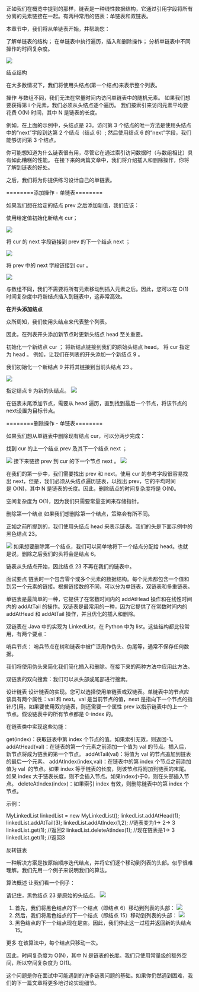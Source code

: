 正如我们在概览中提到的那样，链表是一种线性数据结构，它通过引用字段将所有分离的元素链接在一起。有两种常用的链表：单链表和双链表。

本章节中，我们将从单链表开始，并帮助您：

了解单链表的结构；
在单链表中执行遍历，插入和删除操作；
分析单链表中不同操作的时间复杂度。

![](img/singleList1.png)


结点结构


在大多数情况下，我们将使用头结点(第一个结点)来表示整个列表。

操作
与数组不同，我们无法在常量时间内访问单链表中的随机元素。 如果我们想要获得第 i 个元素，我们必须从头结点逐个遍历。 我们按索引来访问元素平均要花费 O(N) 时间，其中 N 是链表的长度。

例如，在上面的示例中，头结点是 23。访问第 3 个结点的唯一方法是使用头结点中的“next”字段到达第 2 个结点（结点 6）; 然后使用结点 6 的“next”字段，我们能够访问第 3 个结点。

你可能想知道为什么链表很有用，尽管它在通过索引访问数据时（与数组相比）具有如此糟糕的性能。 在接下来的两篇文章中，我们将介绍插入和删除操作，你将了解到链表的好处。

之后，我们将为你提供练习设计自己的单链表。


========添加操作 - 单链表========


如果我们想在给定的结点 prev 之后添加新值，我们应该：

使用给定值初始化新结点 cur；

![](img/add1.png)


将 cur 的 next 字段链接到 prev 的下一个结点 next ；


![](img/add2.png)


将 prev 中的 next 字段链接到 cur 。

![](img/add3.png)

与数组不同，我们不需要将所有元素移动到插入元素之后。因此，您可以在 O(1) 时间复杂度中将新结点插入到链表中，这非常高效。


**在开头添加结点**


众所周知，我们使用头结点来代表整个列表。

因此，在列表开头添加新节点时更新头结点 head 至关重要。

初始化一个新结点 cur ；
将新结点链接到我们的原始头结点 head。
将 cur 指定为 head 。
例如，让我们在列表的开头添加一个新结点 9 。

我们初始化一个新结点 9 并将其链接到当前头结点 23 。

![](img/add4.png)

指定结点 9 为新的头结点。
![](img/add5.png)


在链表末尾添加节点，需要从 head 遍历，直到找到最后一个节点，将该节点的next设置为目标节点。

========删除操作 - 单链表========


如果我们想从单链表中删除现有结点 cur，可以分两步完成：

找到 cur 的上一个结点 prev 及其下一个结点 next ；

![](img/del1.png)
接下来链接 prev 到 cur 的下一个节点 next 。
![](img/del2.png)

在我们的第一步中，我们需要找出 prev 和 next。使用 cur 的参考字段很容易找出 next，但是，我们必须从头结点遍历链表，以找出 prev，它的平均时间是 O(N)，其中 N 是链表的长度。因此，删除结点的时间复杂度将是 O(N)。

空间复杂度为 O(1)，因为我们只需要常量空间来存储指针。



删除第一个结点
如果我们想删除第一个结点，策略会有所不同。

正如之前所提到的，我们使用头结点 head 来表示链表。我们的头是下面示例中的黑色结点 23。

![](img/del3.png)
如果想要删除第一个结点，我们可以简单地将下一个结点分配给 head。也就是说，删除之后我们的头将会是结点 6。

链表从头结点开始，因此结点 23 不再在我们的链表中。



面试要点
链表时一个包含零个或多个元素的数据结构。每个元素都包含一个值和到另一个元素的链接。根据链接数的不同，可以分为单链表，双链表和多重链表。

单链表是最简单的一种，它提供了在常数时间内的 addAtHead 操作和在线性时间内的 addAtTail 的操作。双链表是最常用的一种，因为它提供了在常数时间内的 addAtHead 和 addAtTail 操作，并且优化的插入和删除。

双链表在 Java 中的实现为 LinkedList，在 Python 中为 list。这些结构都比较常用，有两个要点：

哨兵节点：
哨兵节点在树和链表中被广泛用作伪头、伪尾等，通常不保存任何数据。

我们将使用伪头来简化我们简化插入和删除。在接下来的两种方法中应用此方法。

双链表的双向搜索：我们可以从头部或尾部进行搜索。

设计链表
设计链表的实现。您可以选择使用单链表或双链表。单链表中的节点应该具有两个属性：val 和 next。val 是当前节点的值，next 是指向下一个节点的指针/引用。如果要使用双向链表，则还需要一个属性 prev 以指示链表中的上一个节点。假设链表中的所有节点都是 0-index 的。

在链表类中实现这些功能：

get(index)：获取链表中第 index 个节点的值。如果索引无效，则返回-1。
addAtHead(val)：在链表的第一个元素之前添加一个值为 val 的节点。插入后，新节点将成为链表的第一个节点。
addAtTail(val)：将值为 val 的节点追加到链表的最后一个元素。
addAtIndex(index,val)：在链表中的第 index 个节点之前添加值为 val  的节点。如果 index 等于链表的长度，则该节点将附加到链表的末尾。如果 index 大于链表长度，则不会插入节点。如果index小于0，则在头部插入节点。
deleteAtIndex(index)：如果索引 index 有效，则删除链表中的第 index 个节点。
 


示例：

MyLinkedList linkedList = new MyLinkedList();
linkedList.addAtHead(1);
linkedList.addAtTail(3);
linkedList.addAtIndex(1,2);   //链表变为1-> 2-> 3
linkedList.get(1);            //返回2
linkedList.deleteAtIndex(1);  //现在链表是1-> 3
linkedList.get(1);            //返回3



反转链表

一种解决方案是按原始顺序迭代结点，并将它们逐个移动到列表的头部。似乎很难理解。我们先用一个例子来说明我们的算法。

算法概述
让我们看一个例子：

请记住，黑色结点 23 是原始的头结点。
![](img/rev1.png)
1. 首先，我们将黑色结点的下一个结点（即结点 6）移动到列表的头部：
![](img/rev2.png)
2. 然后，我们将黑色结点的下一个结点（即结点 15）移动到列表的头部：
![](img/rev3.png)
3. 黑色结点的下一个结点现在是空。因此，我们停止这一过程并返回新的头结点 15。


更多
在该算法中，每个结点只移动一次。

因此，时间复杂度为 O(N)，其中 N 是链表的长度。我们只使用常量级的额外空间，所以空间复杂度为 O(1)。

这个问题是你在面试中可能遇到的许多链表问题的基础。如果你仍然遇到困难，我们的下一篇文章将更多地讨论实现细节。



